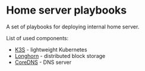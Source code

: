 Home server playbooks
=====================

A set of playbooks for deploying internal home server.

List of used components:

- [K3S](https://k3s.io/) - lightweight Kubernetes
- [Longhorn](https://longhorn.io/) - distributed block storage
- [CoreDNS](https://coredns.io/) - DNS server
